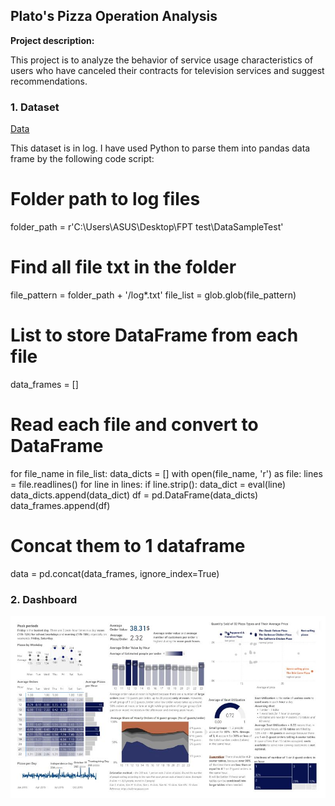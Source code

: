 ##  Plato's Pizza Operation Analysis

**Project description:** 

This project is to analyze the behavior of service usage characteristics of users who have canceled their contracts for television services and suggest recommendations.


### 1. Dataset

[Data](https://github.com/thaihiendo190699/thaihiendo190699.github.io/blob/main/MWG-Data-Q%26A.xlsx)

This dataset is in log. I have used Python to parse them into pandas data frame by the following code script:


# Folder path to log files
folder_path = r'C:\Users\ASUS\Desktop\FPT test\DataSampleTest'

# Find all file txt in the folder
file_pattern = folder_path + '/log*.txt'
file_list = glob.glob(file_pattern)

# List to store DataFrame from each file
data_frames = []

# Read each file and convert to DataFrame
for file_name in file_list:
    data_dicts = []
    with open(file_name, 'r') as file:
        lines = file.readlines()
        for line in lines:
            if line.strip():
                data_dict = eval(line)
                data_dicts.append(data_dict)
    df = pd.DataFrame(data_dicts)
    data_frames.append(df)

# Concat them to 1 dataframe
data = pd.concat(data_frames, ignore_index=True)

### 2. Dashboard

<img src="https://github.com/thaihiendo190699/thaihiendo190699.github.io/blob/main/Maven_Pizza.jpg?raw=true"/>


